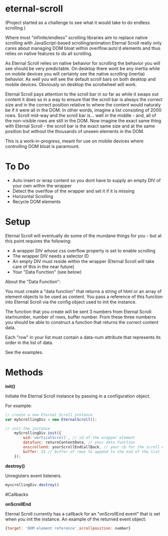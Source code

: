 # eternal-scroll

(Project started as a challenge to see what it would take to do endless scrolling.)

Where most "infinite/endless" scrolling libraries aim to replace native scrolling with JavaScript-based scrolling/animation Eternal Scroll really only cares about managing DOM bloat within overlfow:auto'd elements and thus relies on native features to do all scrolling.

As Eternal Scroll relies on native behavior for scrolling the behavior you will see should be very predictable. On desktop there wont be any inertia while on mobile devices you will certainly see the native scrolling (inertia) behavior. As well you will see the default scroll bars on both desktop and mobile devices. Obviously on desktop the scrollwheel will work.

Eternal Scroll pays attention to the scroll bar in so far as while it swaps out content it does so in a way to ensure that the scroll bar is always the correct size and in the correct position relative to where the content would naturaly be if it were all in the DOM. In other words, imagine a list consisting of 2000 rows. Scroll mid-way and the scroll bar is... well in the middle - and, all of the non-visible rows are still in the DOM. Now imagine the exact same thing with Eternal Scroll - the scroll bar is the exact same size and at the same position but without the thousands of unseen elements in the DOM.

This is a work-in-progress, meant for use on mobile devices where controlling DOM bloat is paramount.

# To Do

* Auto insert or wrap content so you dont have to supply an empty DIV of your own within the wrapper
* Detect the overlfow of the wrapper and set it if it is missing
* Horizontal Scrolling
* Recycle DOM elements

# Setup

Eternal Scroll will eventually do some of the mundane things for you - but at this point requires the following:

* A wrapper DIV whose css overflow property is set to enable scrolling
* The wrapper DIV needs a selector ID
* An empty DIV must reside within the wrapper (Eternal Scroll will take care of this in the near future)
* Your "Data Function" (see below)

About the "Data Function":

You must create a "data function" that returns a string of html or an array of element objects to be used as content. You pass a reference of this function into Eternal Scroll via the config object used to init the instance.

The function that you create will be sent 3 numbers from Eternal Scroll: startnumber, number of rows, buffer number. From these three numberrs you should be able to construct a function that returns the correct content data.

Each "row" in your list must contain a data-num attribute that represents its order in the list of data.

See the examples.

# Methods

**init()**

Initiate the Eternal Scroll instance by passing in a configuration object.

For example:

```javascript
// create a new Eternal Scroll instance
var myScrollingDiv = new EternalScroll();

// init the instance
    myScrollingDiv.init({
        wid:'verticalScroll', // id of the wrapper element
        datafunc: returnContentData, // your data function
        onscrollend: yourScrollEndCallBack, // your cb for the scroll end event
        buffer: 15 // buffer of rows to append to the end of the list
    });
```

**destroy()**

Unregisters event listeners.

```javascript
myscrollingDiv.destroy()
```

#Callbacks

**onScrollEnd**

Eternal Scroll currently has a callback for an "onScrollEnd event" that is set when you init the instance. An example of the returned event object:

```javascript
{target: 'DOM element reference',scrollposition: number}
```
